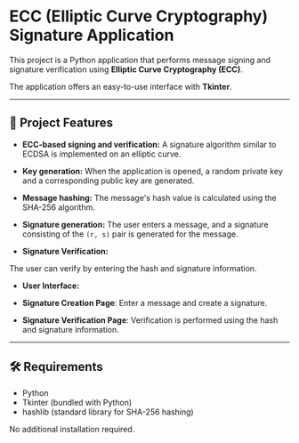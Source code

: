 # ECC (Elliptic Curve Cryptography) Signature Application

This project is a Python application that performs message signing and signature verification using **Elliptic Curve Cryptography (ECC)**.

The application offers an easy-to-use interface with **Tkinter**.

---

## 📌 Project Features

- **ECC-based signing and verification:**
A signature algorithm similar to ECDSA is implemented on an elliptic curve.

- **Key generation:**
When the application is opened, a random private key and a corresponding public key are generated.

- **Message hashing:**
The message's hash value is calculated using the SHA-256 algorithm.

- **Signature generation:**
The user enters a message, and a signature consisting of the `(r, s)` pair is generated for the message.

- **Signature Verification:**

The user can verify by entering the hash and signature information.

- **User Interface:**
- **Signature Creation Page**: Enter a message and create a signature.

- **Signature Verification Page**: Verification is performed using the hash and signature information.

---

## 🛠 Requirements

- Python
- Tkinter (bundled with Python)
- hashlib (standard library for SHA-256 hashing)

No additional installation required.
